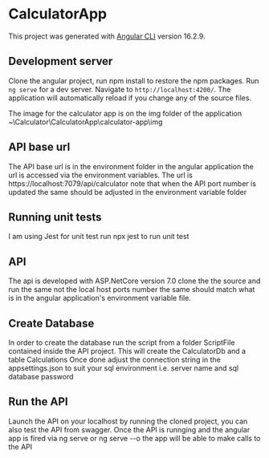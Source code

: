 # CalculatorApp

This project was generated with [Angular CLI](https://github.com/angular/angular-cli) version 16.2.9.

## Development server

Clone the angular project, run npm install to restore the npm packages.
Run `ng serve` for a dev server. Navigate to `http://localhost:4200/`. The application will automatically reload if you change any of the source files.

The image for the calculator app is on the img folder of the application ~\Calculator\CalculatorApp\calculator-app\img

## API base url
The API base url is in the environment folder in the angular application the url is accessed via the environment variables. The url is https://localhost:7079/api/calculator note that when the API port number is updated the same should be adjusted in the environment variable folder


## Running unit tests

I am using Jest for unit test run npx jest to run unit test

## API

The api is developed with ASP.NetCore version 7.0 clone the the source and run the same not the local host ports number the same should match what is in the angular application's environment variable file.

## Create Database
In order to create the database run the script from a folder ScriptFile contained inside the API project. This will create the CalculatorDb and a table Calculations
Once done adjust the connection string in the appsettings.json to suit your sql environment i.e. server name and sql database password

## Run the API
Launch the API on your localhost by running the cloned project, you can also test the API from swagger.
Once the API is runnging and the angular app is fired via ng serve or ng serve --o the app will be able to make calls to the API
